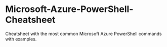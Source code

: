 # Microsoft-Azure-PowerShell-Cheatsheet
Cheatsheet with the most common Microsoft Azure PowerShell commands with examples. 
